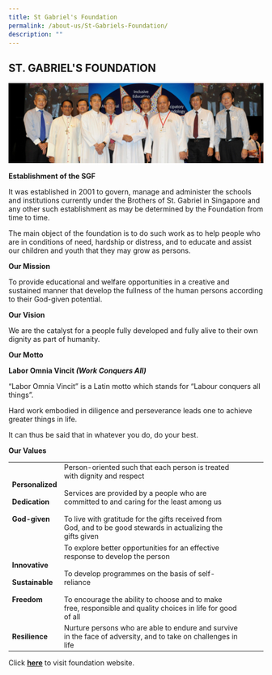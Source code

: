 ```yaml
---
title: St Gabriel's Foundation
permalink: /about-us/St-Gabriels-Foundation/
description: ""
---
```

## ST. GABRIEL'S FOUNDATION

![](/images/Organizational%20Structure.jpeg)

**Establishment of the SGF**

It was established in 2001 to govern, manage and administer the schools and institutions currently under the Brothers of St. Gabriel in Singapore and any other such establishment as may be determined by the Foundation from time to time.

The main object of the foundation is to do such work as to help people who are in conditions of need, hardship or distress, and to educate and assist our children and youth that they may grow as persons.

**Our Mission**

To provide educational and welfare opportunities in a creative and sustained manner that develop the fullness of the human persons according to their God-given potential.

**Our Vision**

We are the catalyst for a people fully developed and fully alive to their own dignity as part of humanity.

**Our Motto**

**Labor Omnia Vincit _(Work Conquers All)_**

“Labor Omnia Vincit” is a Latin motto which stands for “Labour conquers all things”.

Hard work embodied in diligence and perseverance leads one to achieve greater things in life.

It can thus be said that in whatever you do, do your best.

**Our Values**

|                                                 |                                                                                                                                                                                                                                                                                                 |   |   |   |
|-------------------------------------------------|-------------------------------------------------------------------------------------------------------------------------------------------------------------------------------------------------------------------------------------------------------------------------------------------------|---|---|---|
| **Personalized**<br><br>**Dedication**<br><br>**God-given** | Person-oriented such that each person is treated with dignity and respect<br><br>Services are provided by a people who are committed to and caring for the least among us<br><br>To live with gratitude for the gifts received from God, and to be good stewards in actualizing the gifts given |   |   |   |
| **Innovative**<br><br>**Sustainable**<br><br>**Freedom**   | To explore better opportunities for an effective response to develop the person<br><br>To develop programmes on the basis of self-reliance<br><br>To encourage the ability to choose and to make free, responsible and quality choices in life for good of all                                  |   |   |   |
| **Resilience**                                      | Nurture persons who are able to endure and survive in the face of adversity, and to take on challenges in life                                                                                                                                                                                  |   |   |   |

Click [**here**](http://www.stgabrielsfoundation.sg/) to visit foundation website.